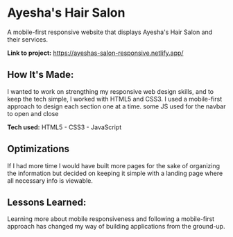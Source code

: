 # Ayesha's Hair Salon
A mobile-first responsive website that displays Ayesha's Hair Salon and their services.

**Link to project:** https://ayeshas-salon-responsive.netlify.app/

## How It's Made:
I wanted to work on strengthing my responsive web design skills, and to keep the tech simple, I worked with HTML5 and CSS3. I used a mobile-first approach to design each section one at a time. some JS used for the navbar to open and close

**Tech used:** HTML5 - CSS3 - JavaScript

## Optimizations

If I had more time I would have built more pages for the sake of organizing the information but decided on keeping it simple with a landing page where all necessary info is viewable.

## Lessons Learned:

Learning more about mobile responsiveness and following a mobile-first approach has changed my way of building applications from the ground-up.
